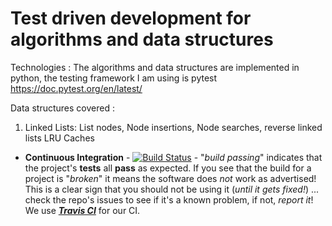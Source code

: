# Test driven development for algorithms and data structures 

Technologies : The algorithms and data structures are implemented in python, the testing framework I am using is pytest 
https://doc.pytest.org/en/latest/

Data structures covered : 
1) Linked Lists: List nodes, Node insertions, Node searches, reverse linked lists
LRU Caches


+ **Continuous Integration** - [![Build Status](https://travis-ci.com/priyankaparikh/algorithms.svg?branch=linked-lists)](https://travis-ci.com/priyankaparikh/algorithms.svg?branch=linked-lists) - "*build passing*" indicates that the project's **tests** all **pass** as expected. If you see that the build for a project is "*broken*" it means the software does *not* work as advertised! This is a clear sign that you should not be using it (*until it gets fixed!*) ... check the repo's issues to see if it's a known problem, if not, *report it*!  
We use [***Travis CI***](https://travis-ci.org/) for our CI.  
